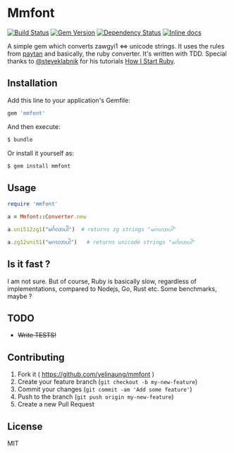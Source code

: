 # Mmfont

[![Build Status](https://travis-ci.org/yelinaung/mmfont.svg)](https://travis-ci.org/yelinaung/mmfont)
[![Gem Version](https://badge.fury.io/rb/mmfont.svg)](http://badge.fury.io/rb/mmfont)
[![Dependency Status](https://gemnasium.com/yelinaung/mmfont.svg)](https://gemnasium.com/yelinaung/mmfont)
[![Inline docs](http://inch-ci.org/github/yelinaung/mmfont.png?branch=master)](http://inch-ci.org/github/yelinaung/mmfont)

A simple gem which converts zawgyi1 <=> unicode strings. It uses the rules from [paytan](https://github.com/trhura/paytan) and basically, the ruby converter.
It's written with TDD. Special thanks to [@steveklabnik](https://github.com/steveklabnik) for his tutorials [How I Start Ruby](http://www.howistart.org/posts/ruby/1).


## Installation

Add this line to your application's Gemfile:

```ruby
gem 'mmfont'
```

And then execute:

```bash
$ bundle
```

Or install it yourself as:

```bash
$ gem install mmfont
```

## Usage

```ruby
require 'mmfont'

a = Mmfont::Converter.new

a.uni512zg1("မင်္ဂလာပါ")  # returns zg strings "မဂၤလာပါ"

a.zg12uni51("မဂၤလာပါ")   # returns unicode strings "မင်္ဂလာပါ"

```

## Is it fast ?
I am not sure. But of course, Ruby is basically slow, regardless of implementations, compared to Nodejs, Go, Rust etc. 
Some benchmarks, maybe ?

## TODO
- ~~Write TESTS!~~

## Contributing

1. Fork it ( https://github.com/yelinaung/mmfont )
2. Create your feature branch (`git checkout -b my-new-feature`)
3. Commit your changes (`git commit -am 'Add some feature'`)
4. Push to the branch (`git push origin my-new-feature`)
5. Create a new Pull Request

## License
MIT
